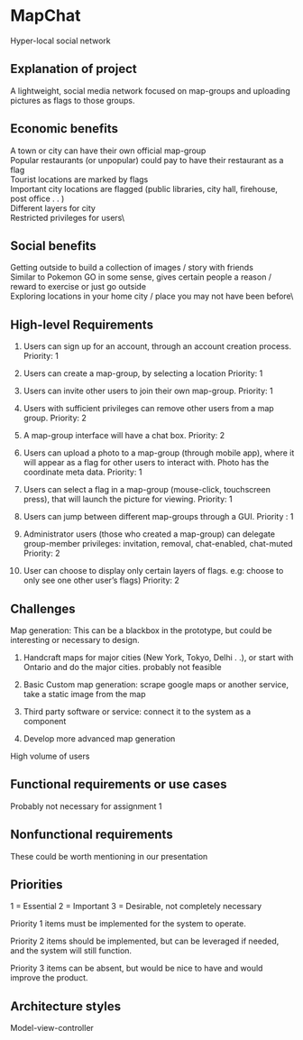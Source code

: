 # MapChat
Hyper-local social network

## Explanation of project

A lightweight, social media network focused on map-groups and uploading pictures as flags to those groups. 

## Economic benefits

A town or city can have their own official map-group\
Popular restaurants (or unpopular) could pay to have their restaurant as a flag\
Tourist locations are marked by flags\
Important city locations are flagged (public libraries, city hall, firehouse, post office . . )\
Different layers for city\
Restricted privileges for users\

## Social benefits

Getting outside to build a collection of images / story with friends\
Similar to Pokemon GO in some sense, gives certain people a reason / reward to exercise or just go outside\
Exploring locations in your home city / place you may not have been before\

## High-level Requirements

1. Users can sign up for an account, through an account creation process.
Priority: 1

2. Users can create a map-group, by selecting a location
Priority: 1

3. Users can invite other users to join their own map-group.
Priority: 1

4. Users with sufficient privileges can remove other users from a map group.
Priority: 2

5. A map-group interface will have a chat box.
Priority: 2

6. Users can upload a photo to a map-group (through mobile app), where it will appear as a flag for other users to interact with. Photo has the coordinate meta data.
Priority: 1

7. Users can select a flag in a map-group (mouse-click, touchscreen press), that will launch the picture for viewing.
Priority: 1

8. Users can jump between different map-groups through a GUI.
Priority : 1

9. Administrator users (those who created a map-group) can delegate group-member privileges: invitation, removal, chat-enabled, chat-muted
Priority: 2

10. User can choose to display only certain layers of flags. e.g: choose to only see one other user’s flags)
Priority: 2

## Challenges 

Map generation: This can be a blackbox in the prototype, but could be interesting or necessary to design.

1. Handcraft maps for major cities (New York, Tokyo, Delhi . .), or start with Ontario and do the major cities. probably not feasible

2. Basic Custom map generation: scrape google maps or another service, take a static image from the map

3. Third party software or service: connect it to the system as a component

4. Develop more advanced map generation

High volume of users

## Functional requirements or use cases

Probably not necessary for assignment 1

## Nonfunctional requirements

These could be worth mentioning in our presentation

## Priorities

1 = Essential
2 = Important
3 = Desirable, not completely necessary

Priority 1 items must be implemented for the system to operate.

Priority 2 items should be implemented, but can be leveraged if needed, and the system will still function.

Priority 3 items can be absent, but would be nice to have and would improve the product.

## Architecture styles

Model-view-controller





